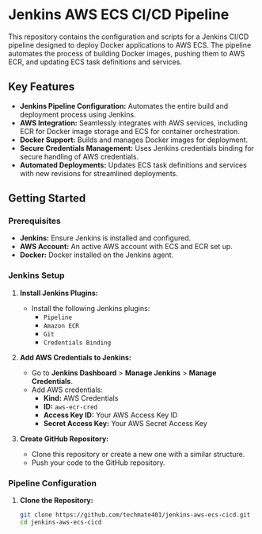 # Jenkins AWS ECS CI/CD Pipeline

This repository contains the configuration and scripts for a Jenkins CI/CD pipeline designed to deploy Docker applications to AWS ECS. The pipeline automates the process of building Docker images, pushing them to AWS ECR, and updating ECS task definitions and services.

## Key Features

- **Jenkins Pipeline Configuration:** Automates the entire build and deployment process using Jenkins.
- **AWS Integration:** Seamlessly integrates with AWS services, including ECR for Docker image storage and ECS for container orchestration.
- **Docker Support:** Builds and manages Docker images for deployment.
- **Secure Credentials Management:** Uses Jenkins credentials binding for secure handling of AWS credentials.
- **Automated Deployments:** Updates ECS task definitions and services with new revisions for streamlined deployments.

## Getting Started

### Prerequisites

- **Jenkins:** Ensure Jenkins is installed and configured.
- **AWS Account:** An active AWS account with ECS and ECR set up.
- **Docker:** Docker installed on the Jenkins agent.

### Jenkins Setup

1. **Install Jenkins Plugins:**
   - Install the following Jenkins plugins:
     - `Pipeline`
     - `Amazon ECR`
     - `Git`
     - `Credentials Binding`

2. **Add AWS Credentials to Jenkins:**
   - Go to **Jenkins Dashboard** > **Manage Jenkins** > **Manage Credentials**.
   - Add AWS credentials:
     - **Kind:** AWS Credentials
     - **ID:** `aws-ecr-cred`
     - **Access Key ID:** Your AWS Access Key ID
     - **Secret Access Key:** Your AWS Secret Access Key

3. **Create GitHub Repository:**
   - Clone this repository or create a new one with a similar structure.
   - Push your code to the GitHub repository.

### Pipeline Configuration

1. **Clone the Repository:**
   ```bash
   git clone https://github.com/techmate401/jenkins-aws-ecs-cicd.git
   cd jenkins-aws-ecs-cicd
